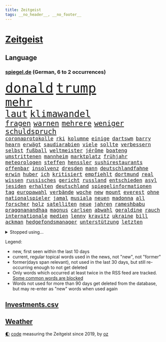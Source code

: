 ```yaml
---
title: Zeitgeist
tags: __no_header__, __no_footer__
---
```


# [Zeitgeist](https://oliz.io/zeitgeist/)

## Language

<h3><a href="https://www.spiegel.de" target="_blank">spiegel.de</a> (German, 6 to 2 occurrences)</h3>
<p style="font-family:monospace">
<span style="font-size:32pt"><a href="news_links.html#donald" class="current">donald</a></span>
<span style="font-size:32pt"><a href="news_links.html#trump" class="current">trump</a></span>
<br>
<span style="font-size:27pt"><a href="news_links.html#mehr" class="current">mehr</a></span>
<br>
<span style="font-size:22pt"><a href="news_links.html#laut" class="current">laut</a></span>
<span style="font-size:22pt"><a href="news_links.html#klimawandel" class="current">klimawandel</a></span>
<br>
<span style="font-size:17pt"><a href="news_links.html#fragen" class="current">fragen</a></span>
<span style="font-size:17pt"><a href="news_links.html#warnen" class="current">warnen</a></span>
<span style="font-size:17pt"><a href="news_links.html#mehrere" class="current">mehrere</a></span>
<span style="font-size:17pt"><a href="news_links.html#weniger" class="current">weniger</a></span>
<span style="font-size:17pt"><a href="news_links.html#schuldspruch" class="current">schuldspruch</a></span>
<br>
<span style="font-size:12pt"><a href="news_links.html#coronaprotokolle" class="current">coronaprotokolle</a></span>
<span style="font-size:12pt"><a href="news_links.html#rki" class="current">rki</a></span>
<span style="font-size:12pt"><a href="news_links.html#kolumne" class="current">kolumne</a></span>
<span style="font-size:12pt"><a href="news_links.html#einige" class="current">einige</a></span>
<span style="font-size:12pt"><a href="news_links.html#dartswm" class="new">dartswm</a></span>
<span style="font-size:12pt"><a href="news_links.html#barry" class="current">barry</a></span>
<span style="font-size:12pt"><a href="news_links.html#hearn" class="new">hearn</a></span>
<span style="font-size:12pt"><a href="news_links.html#erwägt" class="current">erwägt</a></span>
<span style="font-size:12pt"><a href="news_links.html#saudiarabien" class="current">saudiarabien</a></span>
<span style="font-size:12pt"><a href="news_links.html#viele" class="current">viele</a></span>
<span style="font-size:12pt"><a href="news_links.html#sollte" class="current">sollte</a></span>
<span style="font-size:12pt"><a href="news_links.html#verbessern" class="current">verbessern</a></span>
<span style="font-size:12pt"><a href="news_links.html#selbst" class="current">selbst</a></span>
<span style="font-size:12pt"><a href="news_links.html#fußball" class="current">fußball</a></span>
<span style="font-size:12pt"><a href="news_links.html#weltmeister" class="current">weltmeister</a></span>
<span style="font-size:12pt"><a href="news_links.html#jérôme" class="current">jérôme</a></span>
<span style="font-size:12pt"><a href="news_links.html#boateng" class="current">boateng</a></span>
<span style="font-size:12pt"><a href="news_links.html#umstrittenen" class="current">umstrittenen</a></span>
<span style="font-size:12pt"><a href="news_links.html#mannheim" class="current">mannheim</a></span>
<span style="font-size:12pt"><a href="news_links.html#marktplatz" class="new">marktplatz</a></span>
<span style="font-size:12pt"><a href="news_links.html#frühjahr" class="current">frühjahr</a></span>
<span style="font-size:12pt"><a href="news_links.html#meteorologen" class="current">meteorologen</a></span>
<span style="font-size:12pt"><a href="news_links.html#steffen" class="current">steffen</a></span>
<span style="font-size:12pt"><a href="news_links.html#henssler" class="new">henssler</a></span>
<span style="font-size:12pt"><a href="news_links.html#sushirestaurants" class="new">sushirestaurants</a></span>
<span style="font-size:12pt"><a href="news_links.html#offenbar" class="current">offenbar</a></span>
<span style="font-size:12pt"><a href="news_links.html#insolvenz" class="current">insolvenz</a></span>
<span style="font-size:12pt"><a href="news_links.html#dresden" class="current">dresden</a></span>
<span style="font-size:12pt"><a href="news_links.html#mann" class="current">mann</a></span>
<span style="font-size:12pt"><a href="news_links.html#deutschlandfahne" class="new">deutschlandfahne</a></span>
<span style="font-size:12pt"><a href="news_links.html#erwin" class="current">erwin</a></span>
<span style="font-size:12pt"><a href="news_links.html#huber" class="new">huber</a></span>
<span style="font-size:12pt"><a href="news_links.html#ich" class="current">ich</a></span>
<span style="font-size:12pt"><a href="news_links.html#kritisiert" class="current">kritisiert</a></span>
<span style="font-size:12pt"><a href="news_links.html#empfiehlt" class="current">empfiehlt</a></span>
<span style="font-size:12pt"><a href="news_links.html#dortmund" class="current">dortmund</a></span>
<span style="font-size:12pt"><a href="news_links.html#real" class="current">real</a></span>
<span style="font-size:12pt"><a href="news_links.html#wissen" class="current">wissen</a></span>
<span style="font-size:12pt"><a href="news_links.html#russisches" class="current">russisches</a></span>
<span style="font-size:12pt"><a href="news_links.html#gericht" class="current">gericht</a></span>
<span style="font-size:12pt"><a href="news_links.html#russland" class="current">russland</a></span>
<span style="font-size:12pt"><a href="news_links.html#entschieden" class="current">entschieden</a></span>
<span style="font-size:12pt"><a href="news_links.html#asyl" class="current">asyl</a></span>
<span style="font-size:12pt"><a href="news_links.html#jesiden" class="new">jesiden</a></span>
<span style="font-size:12pt"><a href="news_links.html#erhalten" class="current">erhalten</a></span>
<span style="font-size:12pt"><a href="news_links.html#deutschland" class="current">deutschland</a></span>
<span style="font-size:12pt"><a href="news_links.html#spiegelinformationen" class="current">spiegelinformationen</a></span>
<span style="font-size:12pt"><a href="news_links.html#tag" class="current">tag</a></span>
<span style="font-size:12pt"><a href="news_links.html#europawahl" class="current">europawahl</a></span>
<span style="font-size:12pt"><a href="news_links.html#verbände" class="current">verbände</a></span>
<span style="font-size:12pt"><a href="news_links.html#woche" class="current">woche</a></span>
<span style="font-size:12pt"><a href="news_links.html#new" class="current">new</a></span>
<span style="font-size:12pt"><a href="news_links.html#mount" class="current">mount</a></span>
<span style="font-size:12pt"><a href="news_links.html#everest" class="current">everest</a></span>
<span style="font-size:12pt"><a href="news_links.html#ohne" class="current">ohne</a></span>
<span style="font-size:12pt"><a href="news_links.html#nationalspieler" class="current">nationalspieler</a></span>
<span style="font-size:12pt"><a href="news_links.html#jamal" class="current">jamal</a></span>
<span style="font-size:12pt"><a href="news_links.html#musiala" class="current">musiala</a></span>
<span style="font-size:12pt"><a href="news_links.html#neuen" class="current">neuen</a></span>
<span style="font-size:12pt"><a href="news_links.html#madonna" class="current">madonna</a></span>
<span style="font-size:12pt"><a href="news_links.html#all" class="current">all</a></span>
<span style="font-size:12pt"><a href="news_links.html#forscher" class="current">forscher</a></span>
<span style="font-size:12pt"><a href="news_links.html#holz" class="current">holz</a></span>
<span style="font-size:12pt"><a href="news_links.html#satelliten" class="current">satelliten</a></span>
<span style="font-size:12pt"><a href="news_links.html#neue" class="current">neue</a></span>
<span style="font-size:12pt"><a href="news_links.html#jahren" class="current">jahren</a></span>
<span style="font-size:12pt"><a href="news_links.html#rameshbabu" class="new">rameshbabu</a></span>
<span style="font-size:12pt"><a href="news_links.html#praggnanandhaa" class="new">praggnanandhaa</a></span>
<span style="font-size:12pt"><a href="news_links.html#magnus" class="current">magnus</a></span>
<span style="font-size:12pt"><a href="news_links.html#carlsen" class="current">carlsen</a></span>
<span style="font-size:12pt"><a href="news_links.html#abwahl" class="current">abwahl</a></span>
<span style="font-size:12pt"><a href="news_links.html#geraldine" class="current">geraldine</a></span>
<span style="font-size:12pt"><a href="news_links.html#rauch" class="current">rauch</a></span>
<span style="font-size:12pt"><a href="news_links.html#internationale" class="current">internationale</a></span>
<span style="font-size:12pt"><a href="news_links.html#medien" class="current">medien</a></span>
<span style="font-size:12pt"><a href="news_links.html#lenny" class="new">lenny</a></span>
<span style="font-size:12pt"><a href="news_links.html#kravitz" class="new">kravitz</a></span>
<span style="font-size:12pt"><a href="news_links.html#ukraine" class="current">ukraine</a></span>
<span style="font-size:12pt"><a href="news_links.html#bill" class="current">bill</a></span>
<span style="font-size:12pt"><a href="news_links.html#ackman" class="new">ackman</a></span>
<span style="font-size:12pt"><a href="news_links.html#hedgefondsmanager" class="new">hedgefondsmanager</a></span>
<span style="font-size:12pt"><a href="news_links.html#unterstützung" class="current">unterstützung</a></span>
<span style="font-size:12pt"><a href="news_links.html#letzten" class="current">letzten</a></span>
</p>
<details>
<summary>Stopped using...</summary>
<p class="former" style="font-size:12pt">
pause(1318) schickt(1317) mainz(1316) position(1316) september(1316) fdpchef(1315) forderungen(1315) menge(1315) angeklagte(1314) anspruch(1314) aufgeben(1314) erzielt(1314) fahrzeuge(1314) senat(1314) wirtschaftsminister(1314) 400(1313) kalifornien(1313) ändert(1313) becker(1312) gestohlen(1312) schwarzen(1312) software(1312) statement(1312) abstimmung(1311) baby(1311) bewegung(1311) diktator(1311) führerschein(1311) lastwagen(1311) mengen(1311) verschieben(1311) bekannten(1310) beobachtet(1310) jens(1310) leichter(1310) minute(1310) umgehen(1310) verändert(1310) aufruf(1309) berichterstattung(1309) extreme(1309) tests(1309) bereich(1308) beschäftigten(1308) erbe(1308) facebook(1308) passen(1308) senken(1308) bezahlt(1307) morgen(1307) obama(1307) debakel(1306) miteinander(1306) verbraucher(1306) junger(1305) nachrichten(1305) vorhaben(1305) pocht(1304) werder(1304) schlagzeilen(1303) schuss(1303) wirtschaftsministerium(1303) zugelassen(1303) e(1302) feld(1302) hürden(1302) mode(1302) aktiv(1301) gaben(1301) rat(1301) türkischen(1301) klimapolitik(1300) klären(1300) getrennt(1299) olympische(1299) polnische(1299) gekauft(1298) küstenwache(1298) marke(1298) siegte(1298) aufnahme(1297) tiefen(1297) mehrerer(1295) erlebte(1294) führenden(1294) hinten(1294) immerhin(1294) konsum(1294) beschlagnahmt(1293) bäume(1293) möglicherweise(1293) hunger(1289) vorgänger(1288) aufgetaucht(1287) freiwillig(1285) stress(1285) kräfte(1284) rentner(1284) konferenz(1283) bremsen(1282) gehörte(1282) klasse(1282) schneider(1281) gefühl(1280) abhängig(1277) angeboten(1276) bewegt(1272) verdoppelt(1262) dankt(1224) zustimmen(1202) lehrerin(1189) strecken(1149) stoltenberg(1113) lediglich(1093) spiegelreporter(1077) ausbildung(1068) seither(1060) truppe(1056) sammelt(1053) kleidung(1052) schrumpft(1046) freigesprochen(1037) autoren(1034) insbesondere(1029) befürwortet(1007) günstiges(994) wissing(985) angestellten(983) world(981) nfl(964) vorteil(961) radikalen(957) älteste(953) kursieren(950) eingeführt(944) abschreckung(943) energiekrise(939) zeitpunkt(937) studenten(929) magazin(927) ostdeutschland(927) menschlichkeit(922) lieferungen(919) tödlichem(919) bekannteste(910) otto(897) verabschieden(882) lieferung(881) zustimmung(881) oligarchen(878) bundesinnenministerin(874) hinzu(860) unmittelbar(798) riskant(794) besetzte(793) rezession(788) flüchten(778) organisierte(778) beben(774) braunschweig(772) ausstieg(762) bezeichnen(762) filialen(747) trocken(736) unterlag(736) harter(730) 2026(725) zunahme(719) titelverteidiger(717) cannabis(716) reporterin(716) chinesischer(715) joshua(710) 110(709) nationale(699) jimmy(696) unentschieden(693) älter(693) ukrainerusslandkrieg(692) ängste(692) finde(686) 16jähriger(684) kampagne(681) geschichtenewsletter(679) braun(676) entfernen(675) extra(671) erlegen(668) vernichtet(666) legal(665) fpö(658) hetze(644) hände(640) studieren(639) wünsche(635) 05(633) angezeigt(631) sicherer(626) farben(616) verfassungsgericht(615) auseinander(614) krawalle(599) rose(596) nationaltrainer(595) sohnes(594) sauber(587) katze(585) knappe(581) sportdirektor(581) standard(579) ignoriert(576) indonesien(576) fördert(569) abbruch(566) fängt(559) todesstrafe(559) billigt(555) aussichten(553) reißen(546) düster(545) 4(543) staates(542) testet(536) saarlouis(531) migrationspolitik(530) asylbewerber(519) konzernchef(510) hürde(507) tauchte(507) day(501) beliebter(500) solcher(495) perspektive(488) geschadet(486) leistungen(486) springen(485) zwingt(485) bad(482) herstellers(480) jason(480) marode(477) messe(476) startups(475) gelangt(466) süchtig(465) läufer(462) rechtsaußen(461) umdenken(460) siedlung(458) überschattet(449) kaiser(444) toll(444) coup(443) moskauer(440) geklaut(439) wütenden(439) warb(438) zusammenstoß(436) spiegelreport(434) schwangerschaftsabbrüche(433) beigetragen(430) zukünftig(430) z(429) wendepunkt(428) gejagt(427) festgelegt(420) umsetzen(417) aktueller(409) angelegenheit(406) 800(401) mädchens(394) bundesweite(391) nationalkonservative(388) fisch(385) chicago(382) usamerikanische(382) grundlage(379) erstem(375) rad(374) arabischen(373) vollem(371) 15jährige(370) kane(368) auswirken(366) schätzen(364) vierten(364) prognostiziert(362) staats(345) verweis(345) cool(343) fürth(343) greuther(343) henry(343) dortige(342) sizilien(342) beckenbauer(341) wirtschaftlich(340) luftangriffen(338) tropfen(338) hitzewellen(336) sonntagmorgen(336) kette(331) tusk(331) defensive(330) installation(329) schnellstmöglich(329) bunter(327) basis(325) wahlbetrug(324) argentinische(322) abwenden(319) quellen(319) berufen(316) händen(315) unseren(315) nachhaltige(311) beschloss(310) travis(310) ärmelkanal(310) csuchef(305) victoria(305) schlimmer(304) vermittelt(303) variante(299) winzige(299) albert(298) brandmauer(298) atlanta(297) ausgehandelt(297) vormittag(297) ausgetauscht(295) entpuppt(295) gerichtsverfahren(295) stützen(294) britney(292) mancher(292) spears(292) zerbrochen(292) mittelalter(287) beispiellose(282) verschlechtert(278) teilzeit(276) metern(275) stoppte(274) rasche(270) bein(268) hisbollah(265) knie(265) wolff(264) jüdisches(263) rekonstruktion(263) angefahren(262) einmarsch(262) 24jährige(261) brücken(259) rucksack(259) ferne(253) ködern(253) topspiel(253) erstattet(252) rückenschmerzen(251) berger(250) videoapp(249) sperrte(248) antisemitischen(247) generalbundesanwalt(243) kassel(243) miliz(243) geradezu(241) umfragetief(241) bunt(240) mittelfeld(240) update(240) chemnitz(239) kanal(238) manila(238) nszeit(238) peinliche(238) bezug(237) kimmich(236) milliardenhöhe(236) bars(235) leitung(235) nagel(234) preisverleihung(234) gelobt(233) verfolgte(232) getöteter(231) a7(230) teslachef(230) übernahm(230) kehrtwende(229) denver(227) ostukraine(226) dankbar(224) verwickelt(224) erkältung(222) weltgrößte(221) kaution(220) version(220) orlando(219) umfragewerte(219) kelce(218) rekordzahl(217) tabellenkeller(217) taugen(217) flieht(216) gewährt(216) continental(215) del(215) mars(214) feiertage(213) geschleudert(213) pub(213) intern(211) schweiger(211) til(211) central(210) höchster(210) pushbacks(210) berechtigt(208) versuche(207) absicht(206) erfindung(206) bauten(205) usrepräsentantenhaus(205) monarchie(204) überraschende(204) erkenntnis(203) hakt(203) raketenangriffe(203) bundespräsidenten(202) hamasgeiseln(201) optimistischer(200) stadien(200) briefe(198) schwaben(198) israelischem(197) konflikten(197) thierry(197) cyberattacken(196) exchef(196) interne(196) mobilisiert(195) liebäugelt(192) spiegelredakteurin(192) armeechef(191) hamaschef(191) klingen(191) belgischen(190) hasst(190) karim(189) kommissar(189) tochterfirma(189) verlusten(189) lebron(188) mangelt(188) pickup(188) tabellenplatz(188) unbeliebt(188) kilo(187) agrarminister(186) brandt(186) ruhen(186) südchinesisches(186) jüdinnen(185) abschiebung(184) bagdad(184) kritischer(184) ski(183) süd(183) verpackungsmüll(183) beihilfe(182) abfall(180) nahostkrieg(180) geiselnahme(179) habecks(179) bären(178) websites(178) raser(177) dienstagmorgen(175) suizid(175) saal(174) torjäger(174) magic(173) cameron(172) kliniken(172) myanmars(172) dürr(171) petra(171) spiels(171) ausschlussverfahren(170) zugreifen(170) stationieren(169) ukrainern(169) 2012(168) empathie(168) pädagogin(168) vollzieht(168) bundeskartellamt(166) golden(166) haftstrafen(166) selbstverteidigung(165) helsinki(164) kopfschmerzen(164) zuschauen(164) bundesligisten(162) endgültige(162) großzügig(162) traditionelle(161) beklagen(160) kühe(160) motive(160) raketenangriff(160) rechtswidrig(160) zugeständnisse(160) rettungssanitäter(159) wählerinnen(159) armin(158) ausgleich(157) begrenzung(157) junis(157) wehrpflichtige(157) ultimatum(156) zerstritten(156) aires(155) beteiligen(155) buenos(155) lernt(155) forderten(154) rentnerinnen(154) werkzeug(152) ausgedacht(151) kulturinstitutionen(151) pentagon(151) südosten(151) überzieht(151) konstantin(150) konservativer(149) befand(147) japans(147) dubai(146) rathaus(146) herstellen(145) paare(145) zunehmen(145) 70jährige(144) diktators(144) rebellen(144) residenz(144) vorfällen(144) zurückgehen(144) eingezogen(143) verstößt(142) fdpfraktionschef(141) schwert(141) handtaschen(140) autokraten(139) verschwörungstheorien(139) überragte(139) kate(138) kremlgegner(138) weltcup(138) willy(138) astronauten(137) royale(137) studios(137) luftalarm(136) notaufnahme(136) viren(136) übernommen(136) athen(134) abgefeuert(133) dessert(133) misshandlung(133) heiratsantrag(132) melanie(132) schwestern(132) diversen(131) lachen(131) nutzungsrechte(131) 118(130) beamter(130) frühzeitig(130) luxemburg(130) parteiführung(130) vorsatz(130) 02(129) aufgedeckt(129) verstärkte(129) bachmut(128) fünftel(128) gerammt(128) kameramann(127) leidenschaftlicher(127) routinier(127) lauten(126) ruiniert(126) wärmepumpen(126) hob(125) phoenix(125) schleppende(125) suns(125) mexikanische(124) hauch(123) soziologin(123) françoise(122) homo(122) patriotismus(122) witze(122) eisbären(121) rekordhitze(120) musikerinnen(119) rast(119) wolverhampton(119) arbeitsminister(118) anpassung(117) biennale(117) briten(117) daniela(117) kunstausstellung(117) nachzudenken(117) utah(117) zeitzeugen(117) kranken(116) miesen(116) onlineplattform(116) untersuchungskommission(116) verbraucherzentralen(116) aufklären(115) everton(115) abgetaucht(114) perfektes(114) innsbruck(113) autoritär(112) bestsellerautor(112) hilfskräfte(112) machtwort(112) männliches(112) niemals(112) barfuß(111) bedient(111) spione(111) western(111) fehlenden(110) fernhalten(110) spezialisiert(110) wohnungssuche(110) darsteller(109) kaltes(109) jackson(108) losgehen(108) festgenommene(107) hai(107) kansas(107) luftschlägen(107) verwehrt(107) canon(106) entlastungen(106) schlaflose(106) sony(106) fusion(105) roboter(105) 65jährige(104) trauung(104) ungewohnt(104) busse(103) gegensteuern(103) klamotten(103) offizier(103) quarterback(103) schläft(103) spitzenverdiener(103) teamchef(103) verbündete(103) great(102) insolvenzverwalter(102) mandat(102) motorradfahrer(102) ohrfeige(102) autokrat(101) biosprit(101) kriegsgefangene(101) bedeckt(100) kurth(100) erobert(99) girls(99) limit(99) blockierten(98) ios(98) ohrringe(98) unabhängigen(98) unternehmensgruppe(98) eheschließung(97) insolvente(97) bruttoinlandsprodukt(96) herausforderer(96) parteiausschlussverfahren(96) schwindel(96) hallen(95) horrorfilm(95) todesurteil(95) vergangenes(95) anwalts(94) blaupause(94) nützen(94) stütze(94) haniyyeh(93) ismail(93) murphy(93) vereinzelte(93) internationales(92) durant(91) erfolgsspur(91) frühling(91) hitlergruß(91) nairobi(91) rod(91) swifts(91) turniersieg(91) wettbewerbshüter(91) brot(90) finanzwende(90) geflutet(90) ifoindex(90) millionenschwere(90) negativ(90) ritter(90) stundenkilometern(90) basketballweltmeister(89) bundesfamilienministeriums(89) gestand(89) manfred(89) 1924(88) absatzmarkt(88) katalonien(88) natogeneralsekretär(88) spätere(88) stärkeren(88) xavi(88) zustande(88) afdmann(87) doppelpack(87) drecksarbeit(87) ellen(87) jugendlichem(87) palästinenserhilfswerk(87) verdrängung(87) wovon(87) zugelassenen(87) bürgersteig(86) irakische(86) klettern(86) schienen(86) seil(86) staatsanwaltschaften(86) teenagern(86) testosteron(86) westafrikanischen(86) ableger(85) duellieren(85) erschienen(85) inhalt(85) menschenkette(85) seltsam(85) verknüpft(85) verwirrte(85) bronze(84) entspricht(84) geschichten(84) jayz(84) korruptionsbekämpfung(84) politbarometer(84) produzierten(84) schuhe(84) angewendet(83) ausrichten(83) jobturbo(83) korruptionsvorwürfen(83) schweiß(83) supermarktkette(83) unionspolitiker(83) afdfunktionäre(82) bettlaken(82) erkan(82) schale(82) walz(82) wellbrock(82) zartbitter(82) ungarische(81) universal(81) widerlegen(81) üppiger(81) chiefs(80) frauengefängnis(80) interpol(80) knochen(80) organisationskomitee(80) prallt(80) syrsky(80) südwestlich(80) unbemerkt(80) vorstoßen(80) wachstums(80) weitergegeben(80) aserbaidschans(79) hamiltons(79) oberbefehlshaber(79) pasta(79) professoren(79) riet(79) ruinen(79) sechsjährigem(79) sechste(79) täuscht(79) versace(79) disneyland(78) gefälscht(78) kehl(78) krönt(78) rechtspopulistischen(78) augsburger(77) bemerkungen(77) bluttat(77) fujifilm(77) namibias(77) nikon(77) ohren(77) versetzt(77) wahlkampagne(77) washingtons(77) breitere(76) formieren(76) jährlichen(76) klette(76) lieferdienste(76) maßgeblich(76) patriarch(76) reklamiert(76) stromnetze(76) verhältnismäßig(76) falschinformationen(75) gedenkstätte(75) gegessen(75) logisch(75) oberpfalz(75) produktionsrückgang(75) schöpft(75) siebten(75) striktere(75) wohne(75) zurückfordern(75) 129(74) albanese(74) gesetzesvorhaben(74) luftballons(74) märkten(74) nflgeschichte(74) terrorgruppen(74) usmoderator(74) verkürzte(74) attraktion(73) datenschützer(73) dienste(73) freistil(73) günter(73) plagiatsjäger(73) schuldenabbau(73) enttäuschungen(72) ethnologin(72) gerd(72) huawei(72) langweilt(72) loyalität(72) statue(72) autofahrerin(71) fahndungsliste(71) forschungsteam(71) freut(71) hanau(71) platte(71) taylorswiftfans(71) 54(70) johanna(70) raffinierten(70) revolutionsgericht(70) sportwelt(70) tauruslieferung(70) trennten(70) ungelöst(70) 42jährigen(69) case(69) cold(69) güterwaggons(69) längerfristige(69) meistertitel(69) rassemblement(69) silvestermord(69) suzuki(69) aldi(68) außergewöhnliches(68) kanadischen(68) mexikaner(68) pose(68) videoplattform(68) alligator(67) bezahlte(67) eindeutig(67) jährt(67) menschenrechtsverletzungen(67) sexualisierter(67) vorweisen(67) zehnten(67) gedanke(66) hirngespinst(66) nebraska(66) präsentation(66) brutto(65) esch(65) europe(65) fabrice(65) julija(65) kajak(65) klosters(65) leggeri(65) nawalnaja(65) 1982(64) bespuckt(64) füße(64) kimmel(64) klettert(64) stimmlich(64) strafrechtliche(64) canaria(63) gran(63) hafens(63) intensivieren(63) kitchen(63) oklahoma(63) preisdeckel(63) segler(63) weitaus(63) befördert(62) country(62) dmitrij(62) geywitz(62) klara(62) pippi(62) geiselabkommen(61) isolation(61) lewinsky(61) ludwigshafen(61) marseille(61) monica(61) queens(61) scheidung(61) verbraucherpreise(61) wirtschaftswende(61) platzes(60) rhetorik(60) fehlten(59) hörte(59) skandinavischen(59) zurückbringen(59) friedhof(58) heilbronn(58) lawrow(58) lidl(58) schädlichen(58) selbstbild(58) sergej(58) talente(58) versöhnung(58) zerstrittene(58) auswärts(57) cybersicherheit(57) exrafterroristin(57) marihuana(57) spice(57) tierpark(57) ärztlichen(57) beliebtes(56) hülkenberg(56) kigenerierter(56) kriegsverlauf(56) lästern(56) usmilitärhilfe(56) verschlossene(56) 66jährigen(55) amazongründer(55) bestandsaufnahme(55) bezos(55) euparlaments(55) ruth(55) verzückt(55) dümmste(54) fähig(54) kaufkraft(54) konfrontationskurs(54) meistgesuchten(54) satte(54) ussanktionen(54) wiederentdeckung(54) ariel(53) betrunkene(53) diktatoren(53) haiti(53) meeren(53) verschmutzung(53) verschollenes(53) wohlstandsverlust(53) auflage(52) berührende(52) erstaunt(52) karina(52) liveschalte(52) spontanen(52) up(52) vergehens(52) bomben(51) einkünfte(51) imageschaden(51) abgelaufen(50) beigetreten(50) costar(50) probefahrt(50) verarbeitet(50) 57(49) heidenheims(49) südfrankreich(49) ittrich(48) klaas(48) stemmt(48) wohnmobiltour(48) appstores(47) friedensgipfel(47) steuergeld(47) stießen(47) topmanagement(47) bedauerlich(46) einblick(46) geheimer(46) schläge(46) schulzeit(46) todesfällen(46) abschalten(45) allgemeinheit(45) havertz(45) porträt(45) prahlt(45) rechtskonservative(45) sportunterricht(45) verschuldete(45) erschlagen(44) freundlichkeit(44) lakers(44) nominierten(44) pastasoße(44) schub(44) holtby(43) spielten(43) stammende(43) verwüstungen(43) zurückrudern(43) überfahrt(43) analysten(42) bandengewalt(42) gartenkolumne(42) ladekabel(42) mache(42) patzt(42) pessimistisch(42) usgesetz(42) verbrauchen(42) havannasyndrom(41) mikrowellenwaffen(41) registrieren(41) rätselhaftes(41) usdiplomaten(41) voraussichtlich(41) ausrüster(40) dagegenhalten(40) milliardengeschäft(40) objekt(40) paket(40) sparten(40) beachtet(39) billy(39) schulamt(39) sicherheitsgefühl(39) umweltschutz(39) usfernsehen(39) werkstätten(39) attraktiv(38) devise(38) finanzbranche(38) footballstar(38) restaurantführer(38) veteranentag(38) wasserknappheit(38) überteuert(38) 2004(37) 250(37) arbeitskräften(37) dfbausrüsterwechsel(37) menschenrechtler(37) schick(37) usjustiz(37) dramatischem(36) geburtenrate(36) montiert(36) prostituierte(36) reizgas(36) rentenerhöhung(36) sammelklage(36) schlager(36) unseres(36) vereiteln(36) bravo(35) dunkelheit(35) durchsetzung(35) krediten(35) milliardenhilfe(35) recycling(35) riskanten(35) syrischer(35) wachsam(35) würzig(35) 20jährige(34) assistentin(34) aufarbeiten(34) brachen(34) deuter(34) ortlieb(34) rucksäcke(34) verwandelt(34) wolke(34) fußballverbands(33) instrumentalisierung(33) mecklenburg(33) rouge(33) statistische(33) aufgeregt(32) buches(32) locker(32) arbeitszeit(31) besserverdiener(31) cannabisteillegalisierung(31) ehrenpräsident(31) geschieht(31) studio(31) überwachungskamera(31) frühlingsfest(30) quiet(30) saharastaub(30) fußballliga(29) opel(29) schmelz(29) schwerwiegendes(29) züchten(29) 44(28) besatzer(28) dirigent(28) haushaltsüberschuss(28) maryland(28) queeren(28) schweigegeldzahlungen(28) zehntausend(28) gereizt(27) terrorverdacht(27) vergewaltigungsvorwürfe(27) verrat(27) übelkeit(27) angetrieben(26) einrichtung(26) großangriff(26) kommandostruktur(26) konjunkturprognose(26) louis(26) nienburg(26) sechsten(26) sommerlich(26) desselben(25) janet(25) pflichten(25) tagebuch(25) tierpfleger(25) nett(24) postet(24) zugesetzt(24) gefangenen(23) guillaume(23) kürzen(23) mexikanischen(23) netflixfilm(23) schmutzige(23) terrorvorwürfen(23) unterkühlt(23) verkraftet(23) andernorts(22) arabisch(22) funktionäre(22) ampelpartnern(21) beeindruckt(21) beschleunigung(21) binz(21) erdogan(21) geldautomat(21) greifswalder(21) kronzeuge(21) mathieu(21) poel(21) verspielt(21) afrikanischer(20) ausfällt(20) begünstigen(20) entertainer(20) unzureichend(20) weber(20) wertvolles(20) 97(19) amtsgeschäfte(19) ausreicht(19) blutspur(19) chrupalla(19) entgeht(19) erheblicher(19) handlungsbedarf(19) jamie(19) rechtspopulistischer(19) tino(19) verhaftete(19) zahnbehandlung(19) afdspitze(18) enttarnt(18) netzausbau(18) relativ(18) repariert(18) sterbebett(18) weltklassespieler(18) ermittelte(17) knauf(17) leyens(17) aufregen(16) doppelmord(16) gräber(16) herausragender(16) hommage(16) rennfahrer(16) spielplatz(16) kandidatinnen(15) medizinisch(15) seelischen(15) sergio(15) spdspitze(15) millionenmetropole(14) project(14) rettungsversuche(14) theoretisch(14) verhaften(14) europaspitzenkandidat(13) oranienburg(13) warenhäuser(13) angesprochen(12) brothers(12) gestein(12) grenzkontrollen(12) großkonzerne(12) hoeneß'(12) laurence(12) ruang(12) unglücklich(12) wunderbaren(12) angegriffenen(11) atomausstieg(11) fischern(11) flair(11) gehörten(11) kehrte(11) klimaschutzgesetz(11) nachspiel(11) order(11) prosieben(11) schlechteste(11) schmerz(11) tarif(11)
</p>
</details>
<p>Legend:
<ul>
<li><span class="new">new</span>, first seen within the last 10 days</li>
<li><span class="current">current</span>, regular topical words used in the news, not "new", not "former"</li>
<li><span class="former">former(days span relevant)</span>, not used in the last 30 days, but still re-occurring enough to not get deleted</li>
<li>Only words which occurred at least twice in the RSS feed are tracked. <a href="language/filters.py">Some common words are blocked</a></li>
<li>Words not used for more than 90 days get deleted from the database, but may re-enter as "new" words when used again</li>
</ul>
</p>

## [Investments](investments.html)[.csv](investments.csv)

## [Weather](weather.html)

<footer>
<a href="javascript:toggleTheme()" class="nav">🌓</a>
<a href="https://github.com/ooz/zeitgeist">code</a> measuring the Zeitgeist since 2019, by <a href="https://oliz.io">oz</a>
</footer>
